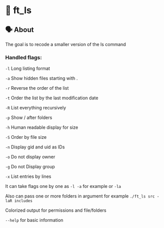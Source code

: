 # 📖 ft_ls

## 🗣️ About

The goal is to recode a smaller version of the ls command

### Handled flags:

`-l` Long listing format

`-a` Show hidden files starting with .

`-r` Reverse the order of the list

`-t` Order the list by the last modification date

`-R` List everything recursively

`-p` Show / after folders

`-h` Human readable display for size

`-S` Order by file size

`-n` Display gid and uid as IDs

`-o` Do not display owner

`-g` Do not Display group

`-x` List entries by lines

It can take flags one by one as `-l -a` for example or `-la`

Also can pass one or more folders in argument for example `./ft_ls src -laR includes`

Colorized output for permissions and file/folders

`--help` for basic information